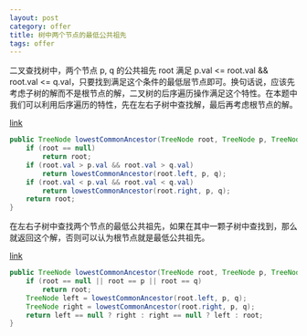 ```yaml
---
layout: post
category: offer
title: 树中两个节点的最低公共祖先
tags: offer
---
```


二叉查找树中，两个节点 p, q 的公共祖先 root 满足 p.val <= root.val && root.val <= q.val，只要找到满足这个条件的最低层节点即可。换句话说，应该先考虑子树的解而不是根节点的解，二叉树的后序遍历操作满足这个特性。在本题中我们可以利用后序遍历的特性，先在左右子树中查找解，最后再考虑根节点的解。

[link](https://leetcode.com/problems/lowest-common-ancestor-of-a-binary-search-tree/description/)

```java
public TreeNode lowestCommonAncestor(TreeNode root, TreeNode p, TreeNode q) {
    if (root == null)
        return root;
    if (root.val > p.val && root.val > q.val)
        return lowestCommonAncestor(root.left, p, q);
    if (root.val < p.val && root.val < q.val)
        return lowestCommonAncestor(root.right, p, q);
    return root;
}

```

在左右子树中查找两个节点的最低公共祖先，如果在其中一颗子树中查找到，那么就返回这个解，否则可以认为根节点就是最低公共祖先。

[link](https://leetcode.com/problems/lowest-common-ancestor-of-a-binary-tree/description/)

```java
public TreeNode lowestCommonAncestor(TreeNode root, TreeNode p, TreeNode q) {
    if (root == null || root == p || root == q)
        return root;
    TreeNode left = lowestCommonAncestor(root.left, p, q);
    TreeNode right = lowestCommonAncestor(root.right, p, q);
    return left == null ? right : right == null ? left : root;
}
```